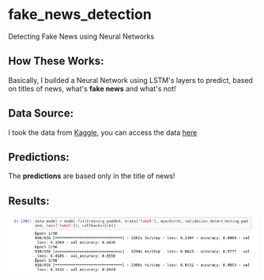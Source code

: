 # fake_news_detection

Detecting Fake News using Neural Networks

## How These Works:

Basically, I builded a Neural Network using LSTM's layers to predict, based on titles of news, what's **fake news** and what's not!

## Data Source:

I took the data from [Kaggle](https://www.kaggle.com/), you can access the data [here](https://www.kaggle.com/clmentbisaillon/fake-and-real-news-dataset)

## Predictions:

The **predictions** are based only in the title of news!

## Results:

![results](https://github.com/gabrielmayers/fake_news-ai/blob/master/results.png)
